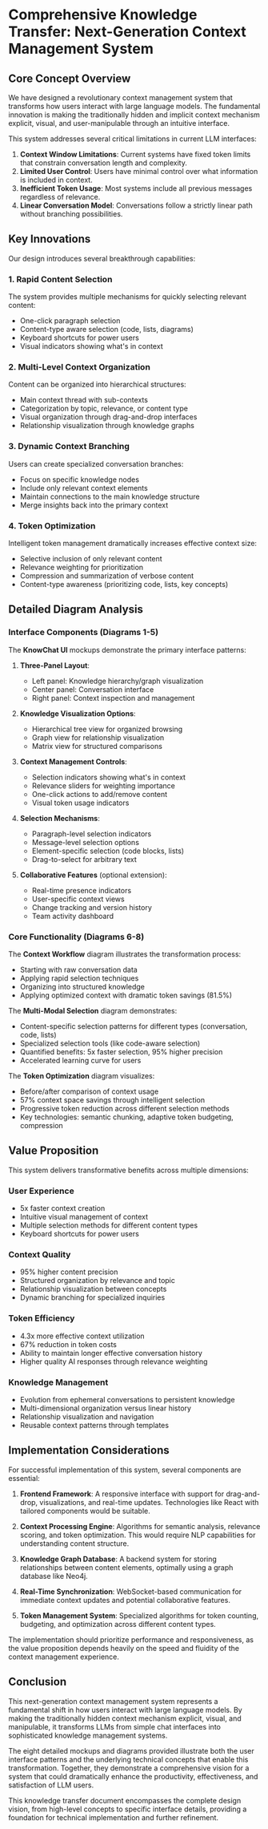 # Comprehensive Knowledge Transfer: Next-Generation Context Management System

## Core Concept Overview

We have designed a revolutionary context management system that transforms how users interact with large language models. The fundamental innovation is making the traditionally hidden and implicit context mechanism explicit, visual, and user-manipulable through an intuitive interface. 

This system addresses several critical limitations in current LLM interfaces:

1. **Context Window Limitations**: Current systems have fixed token limits that constrain conversation length and complexity.
2. **Limited User Control**: Users have minimal control over what information is included in context.
3. **Inefficient Token Usage**: Most systems include all previous messages regardless of relevance.
4. **Linear Conversation Model**: Conversations follow a strictly linear path without branching possibilities.

## Key Innovations

Our design introduces several breakthrough capabilities:

### 1. Rapid Content Selection

The system provides multiple mechanisms for quickly selecting relevant content:
- One-click paragraph selection
- Content-type aware selection (code, lists, diagrams)
- Keyboard shortcuts for power users
- Visual indicators showing what's in context

### 2. Multi-Level Context Organization

Content can be organized into hierarchical structures:
- Main context thread with sub-contexts
- Categorization by topic, relevance, or content type
- Visual organization through drag-and-drop interfaces
- Relationship visualization through knowledge graphs

### 3. Dynamic Context Branching

Users can create specialized conversation branches:
- Focus on specific knowledge nodes
- Include only relevant context elements
- Maintain connections to the main knowledge structure
- Merge insights back into the primary context

### 4. Token Optimization

Intelligent token management dramatically increases effective context size:
- Selective inclusion of only relevant content
- Relevance weighting for prioritization
- Compression and summarization of verbose content
- Content-type awareness (prioritizing code, lists, key concepts)

## Detailed Diagram Analysis

### Interface Components (Diagrams 1-5)

The **KnowChat UI** mockups demonstrate the primary interface patterns:

1. **Three-Panel Layout**: 
   - Left panel: Knowledge hierarchy/graph visualization
   - Center panel: Conversation interface
   - Right panel: Context inspection and management

2. **Knowledge Visualization Options**:
   - Hierarchical tree view for organized browsing
   - Graph view for relationship visualization
   - Matrix view for structured comparisons

3. **Context Management Controls**:
   - Selection indicators showing what's in context
   - Relevance sliders for weighting importance
   - One-click actions to add/remove content
   - Visual token usage indicators

4. **Selection Mechanisms**:
   - Paragraph-level selection indicators
   - Message-level selection options
   - Element-specific selection (code blocks, lists)
   - Drag-to-select for arbitrary text

5. **Collaborative Features** (optional extension):
   - Real-time presence indicators
   - User-specific context views
   - Change tracking and version history
   - Team activity dashboard

### Core Functionality (Diagrams 6-8)

The **Context Workflow** diagram illustrates the transformation process:
   - Starting with raw conversation data
   - Applying rapid selection techniques
   - Organizing into structured knowledge
   - Applying optimized context with dramatic token savings (81.5%)

The **Multi-Modal Selection** diagram demonstrates:
   - Content-specific selection patterns for different types (conversation, code, lists)
   - Specialized selection tools (like code-aware selection)
   - Quantified benefits: 5x faster selection, 95% higher precision
   - Accelerated learning curve for users

The **Token Optimization** diagram visualizes:
   - Before/after comparison of context usage
   - 57% context space savings through intelligent selection
   - Progressive token reduction across different selection methods
   - Key technologies: semantic chunking, adaptive token budgeting, compression

## Value Proposition

This system delivers transformative benefits across multiple dimensions:

### User Experience
- 5x faster context creation
- Intuitive visual management of context
- Multiple selection methods for different content types
- Keyboard shortcuts for power users

### Context Quality
- 95% higher content precision
- Structured organization by relevance and topic
- Relationship visualization between concepts
- Dynamic branching for specialized inquiries

### Token Efficiency
- 4.3x more effective context utilization
- 67% reduction in token costs
- Ability to maintain longer effective conversation history
- Higher quality AI responses through relevance weighting

### Knowledge Management
- Evolution from ephemeral conversations to persistent knowledge
- Multi-dimensional organization versus linear history
- Relationship visualization and navigation
- Reusable context patterns through templates

## Implementation Considerations

For successful implementation of this system, several components are essential:

1. **Frontend Framework**: A responsive interface with support for drag-and-drop, visualizations, and real-time updates. Technologies like React with tailored components would be suitable.

2. **Context Processing Engine**: Algorithms for semantic analysis, relevance scoring, and token optimization. This would require NLP capabilities for understanding content structure.

3. **Knowledge Graph Database**: A backend system for storing relationships between content elements, optimally using a graph database like Neo4j.

4. **Real-Time Synchronization**: WebSocket-based communication for immediate context updates and potential collaborative features.

5. **Token Management System**: Specialized algorithms for token counting, budgeting, and optimization across different content types.

The implementation should prioritize performance and responsiveness, as the value proposition depends heavily on the speed and fluidity of the context management experience.

## Conclusion

This next-generation context management system represents a fundamental shift in how users interact with large language models. By making the traditionally hidden context mechanism explicit, visual, and manipulable, it transforms LLMs from simple chat interfaces into sophisticated knowledge management systems.

The eight detailed mockups and diagrams provided illustrate both the user interface patterns and the underlying technical concepts that enable this transformation. Together, they demonstrate a comprehensive vision for a system that could dramatically enhance the productivity, effectiveness, and satisfaction of LLM users.

This knowledge transfer document encompasses the complete design vision, from high-level concepts to specific interface details, providing a foundation for technical implementation and further refinement.
